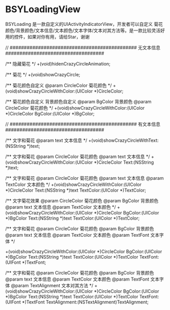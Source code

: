 # BSYLoadingView
BSYLoading 是一款自定义的UIActivityIndicatorView，开发者可以自定义 菊花颜色/背景颜色/文本信息/文本颜色/文本字体/文本对其方法等。是一款比较灵活好用的控件，如果对你有用，请给Star，谢谢

// #############################################   无文本信息       ###################################

/**
 隐藏菊花
 */
+(void)hidenCrazyCircleAnimation;

/**
 菊花
 */
+(void)showCrazyCircle;

/**
 菊花颜色自定义
  @param CircleColor 菊花颜色
 */
+(void)showCrazyCircleWithColor:(UIColor *)CircleColor;

/**
 菊花颜色自定义  背景颜色自定义
 @param BgColor 背景颜色
 @param CircleColor 菊花颜色
 */
+(void)showCrazyCircleWithColor:(UIColor *)CircleColor BgColor:(UIColor *)BgColor;

// #############################################   有文本信息       ###################################

/**
 文字和菊花
@param text 文本信息
 */
+(void)showCrazyCircleWithText:(NSString *)text;


/**
  文字和菊花
 @param CircleColor 菊花颜色
 @param text 文本信息
 */
+(void)showCrazyCircleWithColor:(UIColor *)CircleColor Text:(NSString *)text;

/**
 文字和菊花
 @param CircleColor 菊花颜色
 @param text 文本信息
 @param TextColor 文本颜色
 */
+(void)showCrazyCircleWithColor:(UIColor *)CircleColor Text:(NSString *)text TextColor:(UIColor *)TextColor;


/**
 文字菊花效果
 @param CircleColor 菊花颜色
 @param BgColor 背景颜色
 @param text 文本信息
 @param TextColor 文本颜色
 */
+(void)showCrazyCircleWithColor:(UIColor *)CircleColor BgColor:(UIColor *)BgColor Text:(NSString *)text TextColor:(UIColor *)TextColor;

/**
 文字和菊花
 @param CircleColor 菊花颜色
 @param BgColor 背景颜色
 @param text 文本信息
 @param TextColor 文本颜色
 @param TextFont 文本字体
 */

+(void)showCrazyCircleWithColor:(UIColor *)CircleColor BgColor:(UIColor *)BgColor Text:(NSString *)text TextColor:(UIColor *)TextColor TextFont:(UIFont *)TextFont;

/**
 文字和菊花
 @param CircleColor 菊花颜色
 @param BgColor 背景颜色
 @param text 文本信息
 @param TextColor 文本颜色
 @param TextFont 文本字体
 @param TextAlignment 文本对其方法
 */
+(void)showCrazyCircleWithColor:(UIColor *)CircleColor BgColor:(UIColor *)BgColor Text:(NSString *)text TextColor:(UIColor *)TextColor TextFont:(UIFont *)TextFont TextAlignment:(NSTextAlignment)TextAlignment;
